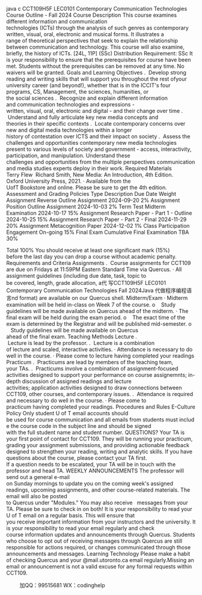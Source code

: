 java c
CCT109H5F LEC0101 
Contemporary Communication Technologies 
Course Outline - Fall 2024
Course Description 
This course examines different information and communication technologies (ICTs) through the analysis of such genres as contemporary written, visual, oral, electronic and musical forms. It illustrates a range of theoretical perspectives that seek to explain the relationship between communication and technology. This course will also examine, briefly, the history of ICTs. [24L, 11P]
(SSc)
Distribution Requirement: SSc
It is your responsibility to ensure that the prerequisites for course have been met. Students without the prerequisites can be removed at any time. No waivers will be granted.
Goals and Learning Objectives 
.  Develop strong reading and writing skills that will support you throughout the rest ofyour university career (and beyond!), whether that is in the ICCIT's four programs, CS, Management, the sciences, humanities, or the social sciences
.  Recognize and explain different information and communication technologies and expressions - written, visual, oral, electronic and digital - and their change over time
.  Understand and fully articulate key new media concepts and theories in their specific contexts
.  Locate contemporary concerns over new and digital media technologies within a longer history of contestation over ICTS and their impact on society
.  Assess the challenges and opportunities contemporary new media technologies present to various levels of society and government - access, interactivity, participation, and manipulation. Understand these challenges and opportunities from the multiple perspectives communication and media studies experts deploy in their work. 
Required Materials 
Terry Flew  Richard Smith, New Media: An Introduction, 4th Edition. Oxford University Press, 2021. · Available from the UofT Bookstore and online. Please be sure to get the 4th edition.
Assessment and Grading Policies 
Type 
Description 
Due Date 
Weight 
Assignment 
Reverse Outline Assignment 
2024-09-20 
2% 
Assignment 
Position Outline Assignment 
2024-10-03 
2% 
Term Test 
Midterm Examination 
2024-10-17 
15% 
Assignment 
Research Paper - Part 1 - Outline 
2024-10-25 
15% 
Assignment 
Research Paper - Part 2 - Final 
2024-11-29 
20% 
Assignment 
Metacognition Paper 
2024-12-02 
1% 
Class Participation 
Engagement 
On-going 
15% 
Final Exam 
Cumulative Final Examination 
TBA 
30% 


Total 
100% 
You should receive at least one significant mark (15%) before the last day you can drop a course without academic penalty.
Requirements and Criteria 
Assignments 
.  Course assignments for CCT109 are due on Fridays at 11:59PM Eastern Standard Time via Quercus.
· All assignment guidelines (including due date, task, topic to be covered, length, grade allocation, a代 写CCT109H5F LEC0101 Contemporary Communication Technologies Fall 2024Java
代做程序编程语言nd format) are available on our Quercus shell.
Midterm/Exam 
· Midterm examination will be held in-class on Week 7 of the course.
o    Study guidelines will be made available on Quercus ahead of the midterm.
· The final exam will be held during the exam period.
o    The exact time of the exam is determined by the Registrar and will be published mid-semester.
o    Study guidelines will be made available on Quercus ahead of the final exam.
Teaching Methods 
Lecture 
.  Lecture is lead by the professor.
.  Lecture is a combination of lecture and scaled, interactive activities.
· Attendance is necessary to do well in the course.
· Please come to lecture having completed your readings
Practicum 
.  Practicums are lead by members of the teaching team, your TAs.
.  Practicums involve a combination of assignment-focused activities designed to support your performance on course assignemnts; in-depth discussion of assigned readings and lecture activities; application activities designed to draw connections between CCT109, other courses, and contemporary issues.
.  Attendance is required and necessary to do well in the course.
· Please come to practicum having completed your readings.
Procedures and Rules E-Culture Policy 
Only student U of T email accounts should be used for course communication and all emails from students must include the course code in the subject line and should be signed with the full student name and student number.
QUESTIONS? 
Your TA is your first point of contact for CCT109. They will be running your practicum, grading your assignment submissions, and providing actionable feedback designed to strengthen your reading, writing and analytic skills. 
If you have questions about the course, please contact your TA first. If a question needs to be escalated, your TA will be in touch with the professor and head TA.
WEEKLY ANNOUNCEMENTS The professor will send out a general e-mail on Sunday mornings to update you on the coming week's assigned readings, upcoming assignments, and other course-related materials. The email will also be posted to Quercus under "Modules." You may also receive   messages from your TA. Please be sure to check in on both!
It is your responsibility to read your U of T email on a regular basis. This will ensure that you receive important information from your instructors and the university.
It is your responsibility to read your email regularly and check course information updates and announcements through Quercus. Students who choose to opt out of receiving messages through Quercus are still responsible for actions required, or changes communicated through those announcements and messages.
Learning Technology 
Please make a habit of checking Quercus and your @mail.utoronto.ca email regularly.Missing an email or announcement is not a valid excuse for any formal requests within CCT109. 



         
加QQ：99515681  WX：codinghelp

